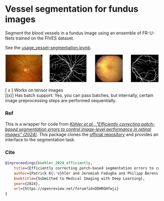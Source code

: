 # Vessel segmentation for fundus images

Segment the blood vessels in a fundus image using an ensemble of FR-U-Nets trained on the FIVES dataset.

See the [usage_vessel-segmentation.ipynb](../0_example_usage/usage_vessel-segmentation.ipynb).

<img src="../vessel_segmentation/exs.png" alt="Example image" width="800"/>

[ x ] Works on tensor images <br>
[(x)] Has batch support: Yes, you can pass batches, but internally, certain image preprocessing steps are performed sequentially.

### Ref
This is a wrapper for code from [<i>Köhler et al., "Efficiently correcting patch-based segmentation errors to control image-level performance in retinal images" (2024)</i>](https://openreview.net/forum?id=DDHRGHfwji&noteId=DDHRGHfwji). This package clones the [official repository](https://github.com/berenslab/MIDL24-segmentation_quality_control) and provides an interface to the segmentation task.

### Cite
```bibtex
@inproceedings{koehler_2024_efficiently,
    title={Efficiently correcting patch-based segmentation errors to control image-level performance},
    author={Patrick K{\"o}hler and Jeremiah Fadugba and Philipp Berens and Lisa M. Koch},
    booktitle={Submitted to Medical Imaging with Deep Learning},
    year={2024},
    url={https://openreview.net/forum?id=DDHRGHfwji}
}
```